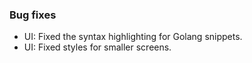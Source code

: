 ### Bug fixes

- UI: Fixed the syntax highlighting for Golang snippets.
- UI: Fixed styles for smaller screens.
